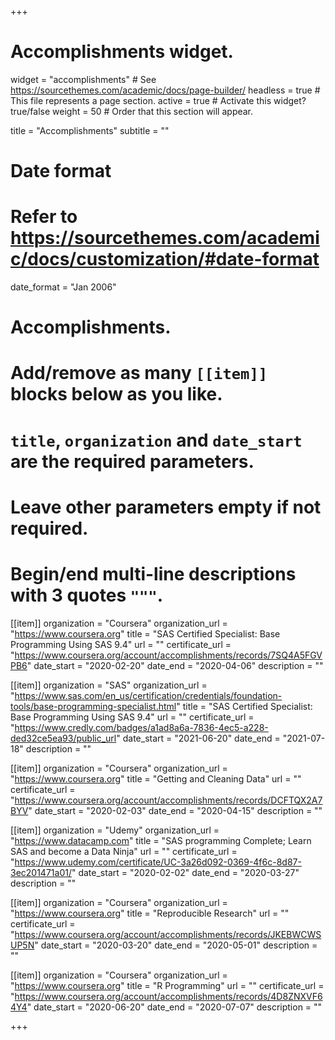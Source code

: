 +++
# Accomplishments widget.
widget = "accomplishments"  # See https://sourcethemes.com/academic/docs/page-builder/
headless = true  # This file represents a page section.
active = true  # Activate this widget? true/false
weight = 50  # Order that this section will appear.

title = "Accomplish&shy;ments"
subtitle = ""

# Date format
#   Refer to https://sourcethemes.com/academic/docs/customization/#date-format
date_format = "Jan 2006"

# Accomplishments.
#   Add/remove as many `[[item]]` blocks below as you like.
#   `title`, `organization` and `date_start` are the required parameters.
#   Leave other parameters empty if not required.
#   Begin/end multi-line descriptions with 3 quotes `"""`.




[[item]]
  organization = "Coursera"
  organization_url = "https://www.coursera.org"
  title = "SAS Certified Specialist: Base Programming Using SAS 9.4"
  url = ""
  certificate_url = "https://www.coursera.org/account/accomplishments/records/7SQ4A5FGVPB6"
  date_start = "2020-02-20"
  date_end = "2020-04-06"
  description = ""


[[item]]
  organization = "SAS"
  organization_url = "https://www.sas.com/en_us/certification/credentials/foundation-tools/base-programming-specialist.html"
  title = "SAS Certified Specialist: Base Programming Using SAS 9.4"
  url = ""
  certificate_url = "https://www.credly.com/badges/a1ad8a6a-7836-4ec5-a228-ded32ce5ea93/public_url"
  date_start = "2021-06-20"
  date_end = "2021-07-18"
  description = ""

[[item]]
  organization = "Coursera"
  organization_url = "https://www.coursera.org"
  title = "Getting and Cleaning Data"
  url = ""
  certificate_url = "https://www.coursera.org/account/accomplishments/records/DCFTQX2A7BYV"
  date_start = "2020-02-03"
  date_end = "2020-04-15"
  description = ""
  
[[item]]
  organization = "Udemy"
  organization_url = "https://www.datacamp.com"
  title = "SAS programming Complete; Learn SAS and become a Data Ninja"
  url = ""
  certificate_url = "https://www.udemy.com/certificate/UC-3a26d092-0369-4f6c-8d87-3ec201471a01/"
  date_start = "2020-02-02"
  date_end = "2020-03-27"
  description = ""

[[item]]
  organization = "Coursera"
  organization_url = "https://www.coursera.org"
  title = "Reproducible Research"
  url = ""
  certificate_url = "https://www.coursera.org/account/accomplishments/records/JKEBWCWSUP5N"
  date_start = "2020-03-20"
  date_end = "2020-05-01"
  description = ""
  
  
[[item]]
  organization = "Coursera"
  organization_url = "https://www.coursera.org"
  title = "R Programming"
  url = ""
  certificate_url = "https://www.coursera.org/account/accomplishments/records/4D8ZNXVF64Y4"
  date_start = "2020-06-20"
  date_end = "2020-07-07"
  description = ""
  
+++
